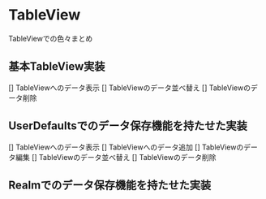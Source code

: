 # TableView

TableViewでの色々まとめ


## 基本TableView実装

[] TableViewへのデータ表示
[] TableViewのデータ並べ替え
[] TableViewのデータ削除

## UserDefaultsでのデータ保存機能を持たせた実装

[] TableViewへのデータ表示
[] TableViewへのデータ追加
[] TableViewのデータ編集
[] TableViewのデータ並べ替え
[] TableViewのデータ削除

## Realmでのデータ保存機能を持たせた実装
